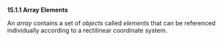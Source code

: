 **15.1.1 Array Elements** 

An *array* contains a set of *objects* called *elements* that can be referenced individually according to a rectilinear coordinate system. 

